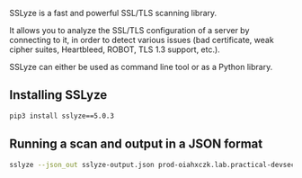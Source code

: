 
SSLyze is a fast and powerful SSL/TLS scanning library.

It allows you to analyze the SSL/TLS configuration of a server by connecting to it, in order to detect various issues (bad certificate, weak cipher suites, Heartbleed, ROBOT, TLS 1.3 support, etc.).

SSLyze can either be used as command line tool or as a Python library.

## Installing SSLyze 

```sh
pip3 install sslyze==5.0.3
```

## Running a scan and output in a JSON format 

```sh
sslyze --json_out sslyze-output.json prod-oiahxczk.lab.practical-devsecops.training:443
```